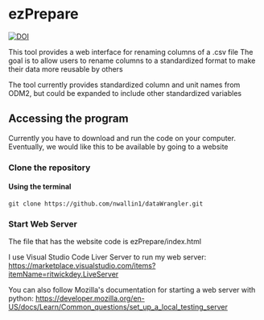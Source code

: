 # ezPrepare

[![DOI](https://zenodo.org/badge/443222694.svg)](https://zenodo.org/badge/latestdoi/443222694)

This tool provides a web interface for renaming columns of a .csv file
The goal is to allow users to rename columns to a standardized format
to make their data more reusable by others


The tool currently provides standardized column and unit names from ODM2, but could be expanded to include other standardized variables


## Accessing the program
Currently you have to download and run the code on your computer.
Eventually, we would like this to be available by going to a website

### Clone the repository 

#### Using the terminal
    git clone https://github.com/nwallin1/dataWrangler.git


### Start Web Server
The file that has the website code is ezPrepare/index.html

I use Visual Studio Code Liver Server to run my web server: https://marketplace.visualstudio.com/items?itemName=ritwickdey.LiveServer


You can also follow Mozilla's documentation for starting a web server with python: https://developer.mozilla.org/en-US/docs/Learn/Common_questions/set_up_a_local_testing_server
